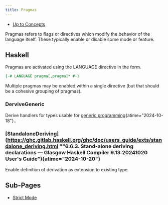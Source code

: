 ```yaml
---
title: Pragmas
---
```


- [Up to Concepts](concepts)

Pragmas refers to flags or directives which modify the behavior of
the language itself. These typically enable or disable some mode
or feature.

## Haskell

Pragmas are activated using the LANGUAGE directive in the form.

```haskell
{-# LANGUAGE pragma[,pragma]* #-}
```

Multiple pragmas may be enabled within a single directive
(but that should be a cohesive grouping of pragmas).

### DerviveGeneric

Derive handlers for types usable for
[generic programming](https://wiki.haskell.org/GHC.Generics "GHC.Generics - HaskellWiki"){atime="2024-10-18"}..

### [StandaloneDeriving](https://ghc.gitlab.haskell.org/ghc/doc/users_guide/exts/standalone_deriving.html ""6.6.3. Stand-alone deriving declarations — Glasgow Haskell Compiler 9.13.20241020 User's Guide"){atime="2024-10-20"}

Enable definition of derivation as extension to existing type.

## Sub-Pages

- [Strict Mode](strict_mode)

